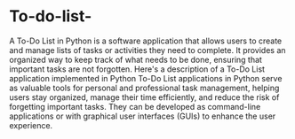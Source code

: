# To-do-list-
A To-Do List in Python is a software application that allows users to create and manage lists of tasks or activities they need to complete. It provides an organized way to keep track of what needs to be done, ensuring that important tasks are not forgotten. Here's a description of a To-Do List application implemented in Python
To-Do List applications in Python serve as valuable tools for personal and professional task management, helping users stay organized, manage their time efficiently, and reduce the risk of forgetting important tasks. They can be developed as command-line applications or with graphical user interfaces (GUIs) to enhance the user experience.
